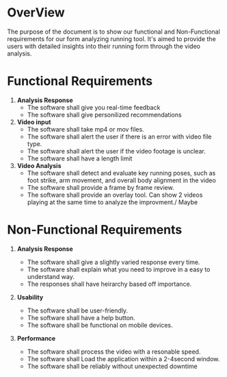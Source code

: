 # OverView
The purpose of the document is to show our functional and Non-Functional requirements for our form analyzing running tool. It's aimed to provide the users with detailed insights into their running form through the video analysis.


# Functional Requirements

1. **Analysis Response**
   - The software shall give you real-time feedback
   - The software shall give personilized recommendations 
2. **Video input**
   - The software shall take mp4 or mov files.
   - The software shall alert the user if there is an error with video file type.
   - The software shall alert the user if the video footage is unclear.
   - The software shall have a length limit
3. **Video Analysis**
   - The software shall detect and evaluate key running poses, such as foot strike, arm movement, and overall body alignment in the video
   - The software shall provide a frame by frame review.
   - The software shall provide an overlay tool. Can show 2 videos playing at the same time to analyze the improvment./ Maybe

# Non-Functional Requirements

1. **Analysis Response**
   - The software shall give a slightly varied response every time.
   - The software shall explain what you need to improve in a easy to understand way.
   - The responses shall have heirarchy based off importance.

2. **Usability**
   - The software shall be user-friendly.
   - The software shall have a help button.
   - The software shall be functional on mobile devices.
3. **Performance**
   - The software shall process the video with a resonable speed.
   - The software shall Load the application within a 2-4second window.
   - The software shall be reliably without unexpected downtime
  
